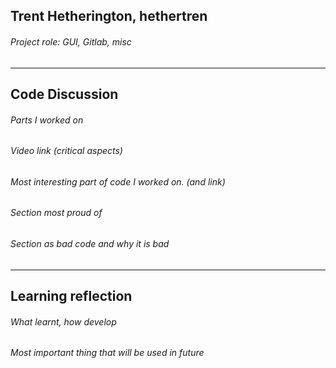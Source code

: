 
## Trent Hetherington, hethertren
###### Project role: GUI, Gitlab, misc
<hr>

## Code Discussion

###### Parts I worked on
###### Video link (critical aspects)
###### Most interesting part of code I worked on. (and link)
###### Section most proud of
###### Section as bad code and why it is bad

<hr>

## Learning reflection

###### What learnt, how develop
###### Most important thing that will be used in future
